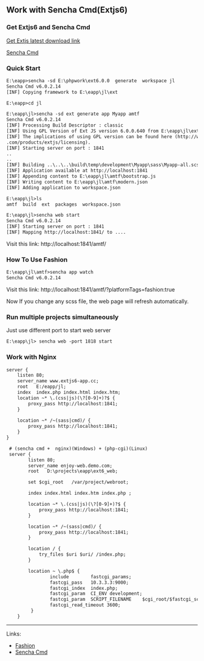 ## Work with Sencha Cmd(Extjs6)

### Get Extjs6 and Sencha Cmd

[Get Extjs latest download link](https://www.sencha.com/legal/gpl/)

[Sencha Cmd](https://www.sencha.com/products/extjs/cmd-download/)


### Quick Start

```html
E:\eapp>sencha -sd E:\phpwork\ext6.0.0  generate  workspace jl
Sencha Cmd v6.0.2.14
[INF] Copying framework to E:\eapp\jl\ext

E:\eapp>cd jl

E:\eapp\jl>sencha -sd ext generate app Myapp amtf
Sencha Cmd v6.0.2.14
[INF] Processing Build Descriptor : classic
[INF] Using GPL Version of Ext JS version 6.0.0.640 from E:\eapp\jl\ext.
[INF] The implications of using GPL version can be found here (http://www.sencha
.com/products/extjs/licensing).
[INF] Starting server on port : 1841
..
..
[INF] Building ..\..\..\build\temp\development\Myapp\sass\Myapp-all.scss
[INF] Application available at http://localhost:1841
[INF] Appending content to E:\eapp\jl\amtf\bootstrap.js
[INF] Writing content to E:\eapp\jl\amtf\modern.json
[INF] Adding application to workspace.json

E:\eapp\jl>ls
amtf  build  ext  packages  workspace.json

E:\eapp\jl>sencha web start
Sencha Cmd v6.0.2.14
[INF] Starting server on port : 1841
[INF] Mapping http://localhost:1841/ to ....

```

Visit this link:   http://localhost:1841/amtf/


### How To Use Fashion

```html
E:\eapp\jl\amtf>sencha app watch
Sencha Cmd v6.0.2.14


```


Visit this link: http://localhost:1841/amtf/?platformTags=fashion:true

Now If you change any scss file, the web page will refresh automatically.


### Run multiple projects simultaneously

Just use different port to start web server

```html
E:\eapp\jl> sencha web -port 1818 start
```


### Work with Nginx

```html
server {
    listen 80;
    server_name www.extjs6-app.cc;
    root   E:/eapp/jl;
    index  index.php index.html index.htm;
    location ~* \.(css|js)(\?[0-9]+)?$ {
        proxy_pass http://localhost:1841; 
    }
    
    location ~* /~(sass|cmd)/ {
        proxy_pass http://localhost:1841; 
    }
}
```

```html
 # (sencha cmd +  nginx)(Windows) + (php-cgi)(Linux)
 server {
        listen 80;
        server_name enjoy-web.demo.com;
        root   D:\projects\eapp\ext6_web;

        set $cgi_root   /var/project/webroot;

        index index.html index.htm index.php ;

        location ~* \.(css|js)(\?[0-9]+)?$ {
            proxy_pass http://localhost:1841; 
        }

        location ~* /~(sass|cmd)/ {
            proxy_pass http://localhost:1841; 
        }

        location / {
            try_files $uri $uri/ /index.php;
        }

        location ~ \.php$ {
                include        fastcgi_params;
                fastcgi_pass   10.3.3.3:9000;
                fastcgi_index  index.php;
                fastcgi_param  CI_ENV development;
                fastcgi_param  SCRIPT_FILENAME    $cgi_root/$fastcgi_script_name;
                fastcgi_read_timeout 3600;
         }
    }
```

---
Links:

* [Fashion](http://docs.sencha.com/cmd/guides/fashion.html)
* [Sencha Cmd](http://docs.sencha.com/cmd/guides/intro_to_cmd.html)
